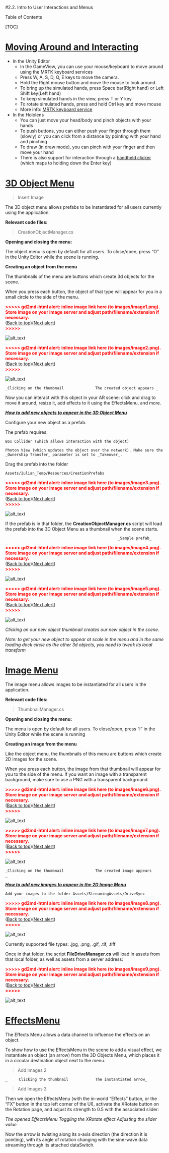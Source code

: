 #2.2. Intro to User Interactions and Menus

Table of Contents


[TOC]



# <span style="text-decoration:underline;">Moving Around and Interacting</span>



* In the Unity Editor 
	*  In the GameView, you can use your mouse/keyboard to move around using the MRTK keyboard services
	* Press W, A, S, D, Q, E keys to move the camera.
	* Hold the Right mouse button and move the mouse to look around.
	* To bring up the simulated hands, press Space bar(Right hand) or Left Shift key(Left hand)
	* To keep simulated hands in the view, press T or Y key
	* To rotate simulated hands, press and hold Ctrl key and move mouse
	* More info: [MRTK keyboard service ](https://docs.microsoft.com/en-us/windows/mixed-reality/mrtk-unity/mrtk2/features/input-simulation/input-simulation-service?view=mrtkunity-2022-05)
* In the Hololens
    * You can just move your head/body and pinch objects with your hands
    * To push buttons, you can either push your finger through them (slowly) or you can click from a distance by pointing with your hand and pinching
    * To draw (in draw mode), you can pinch with your finger and then move your hand
    * There is also support for interaction through a [handheld clicker](https://www.amazon.com/Bluetooth-Smartphones-zttopo-Wireless-Compatible/dp/B07MR1PHPZ/ref=sr_1_1_sspa?crid=3UVJL8NDRKSY7&keywords=clicker+camera&qid=1660163152&sprefix=clicker+camera%2Caps%2C79&sr=8-1-spons&psc=1) (which maps to holding down the Enter key)


# <span style="text-decoration:underline;">3D Object Menu</span>
>Insert Image

The 3D object menu allows prefabs to be instantiated for all users currently using the application. 

**Relevant code files:**

>CreationObjectManager.cs

**Opening and closing the menu:**

The object menu is open by default for all users. To close/open, press “O” in the Unity Editor while the scene is running. 

**Creating an object from the menu**

The thumbnails of the menu are buttons which create 3d objects for the scene.

When you press each button, the object of that type will appear for you in a small circle to the side of the menu. 


    

<p id="gdcalert1" ><span style="color: red; font-weight: bold">>>>>>  gd2md-html alert: inline image link here (to images/image1.png). Store image on your image server and adjust path/filename/extension if necessary. </span><br>(<a href="#">Back to top</a>)(<a href="#gdcalert2">Next alert</a>)<br><span style="color: red; font-weight: bold">>>>>> </span></p>


![alt_text](images/image1.png "image_tooltip")
			

<p id="gdcalert2" ><span style="color: red; font-weight: bold">>>>>>  gd2md-html alert: inline image link here (to images/image2.png). Store image on your image server and adjust path/filename/extension if necessary. </span><br>(<a href="#">Back to top</a>)(<a href="#gdcalert3">Next alert</a>)<br><span style="color: red; font-weight: bold">>>>>> </span></p>


![alt_text](images/image2.png "image_tooltip")



    _Clicking on the thumbnail				The created object appears _

Now you can interact with this object in your AR scene: click and drag to move it around, resize it, add effects to it using the EffectsMenu, and more.

**_<span style="text-decoration:underline;">How to add new objects to appear in the 3D Object Menu</span>_**

Configure your new object as a prefab.

The prefab requires:

	Box Collider (which allows interaction with the object)

	Photon View (which updates the object over the network). Make sure the _Ownership Transfer_ parameter is set to _Takeover_.

Drag the prefab into the folder

`Assets/Iulian_Temp/Resources/CreationPrefabs`



<p id="gdcalert3" ><span style="color: red; font-weight: bold">>>>>>  gd2md-html alert: inline image link here (to images/image3.png). Store image on your image server and adjust path/filename/extension if necessary. </span><br>(<a href="#">Back to top</a>)(<a href="#gdcalert4">Next alert</a>)<br><span style="color: red; font-weight: bold">>>>>> </span></p>


![alt_text](images/image3.png "image_tooltip")


If the prefab is in that folder, the **CreationObjectManager.cs** script will load the prefab into the 3D Object Menu as a thumbnail when the scene starts.

	

										              _Sample prefab_

										



<p id="gdcalert4" ><span style="color: red; font-weight: bold">>>>>>  gd2md-html alert: inline image link here (to images/image4.png). Store image on your image server and adjust path/filename/extension if necessary. </span><br>(<a href="#">Back to top</a>)(<a href="#gdcalert5">Next alert</a>)<br><span style="color: red; font-weight: bold">>>>>> </span></p>


![alt_text](images/image4.png "image_tooltip")
		

<p id="gdcalert5" ><span style="color: red; font-weight: bold">>>>>>  gd2md-html alert: inline image link here (to images/image5.png). Store image on your image server and adjust path/filename/extension if necessary. </span><br>(<a href="#">Back to top</a>)(<a href="#gdcalert6">Next alert</a>)<br><span style="color: red; font-weight: bold">>>>>> </span></p>


![alt_text](images/image5.png "image_tooltip")


_Clicking on our new object thumbnail creates our new object in the scene._

_Note: to get your new object to appear at scale in the menu and in the same loading dock circle as the other 3d objects, you need to tweak its local transform_


# <span style="text-decoration:underline;">Image Menu</span>

The image menu allows images to be instantiated for all users in the application.

**Relevant code files:**

>ThumbnailManager.cs

**Opening and closing the menu:**

The menu is open by default for all users. To close/open, press “I” in the Unity Editor while the scene is running

**Creating an image from the menu**

Like the object menu, the thumbnails of this menu are buttons which create 2D images for the scene.

When you press each button, the image from that thumbnail will appear for you to the side of the menu. If you want an image with a transparent background, make sure to use a PNG with a transparent background.


    

<p id="gdcalert6" ><span style="color: red; font-weight: bold">>>>>>  gd2md-html alert: inline image link here (to images/image6.png). Store image on your image server and adjust path/filename/extension if necessary. </span><br>(<a href="#">Back to top</a>)(<a href="#gdcalert7">Next alert</a>)<br><span style="color: red; font-weight: bold">>>>>> </span></p>


![alt_text](images/image6.png "image_tooltip")
				

<p id="gdcalert7" ><span style="color: red; font-weight: bold">>>>>>  gd2md-html alert: inline image link here (to images/image7.png). Store image on your image server and adjust path/filename/extension if necessary. </span><br>(<a href="#">Back to top</a>)(<a href="#gdcalert8">Next alert</a>)<br><span style="color: red; font-weight: bold">>>>>> </span></p>


![alt_text](images/image7.png "image_tooltip")



    _Clicking on the thumbnail				The created image appears 		_

**_<span style="text-decoration:underline;">How to add new images to appear in the 2D Image Menu</span>_**

`Add your images to the folder Assets/StreamingAssets/DriveSync`



<p id="gdcalert8" ><span style="color: red; font-weight: bold">>>>>>  gd2md-html alert: inline image link here (to images/image8.png). Store image on your image server and adjust path/filename/extension if necessary. </span><br>(<a href="#">Back to top</a>)(<a href="#gdcalert9">Next alert</a>)<br><span style="color: red; font-weight: bold">>>>>> </span></p>


![alt_text](images/image8.png "image_tooltip")


Currently supported file types: .jpg, .png, .gif, .tif, .tiff

Once in that folder, the script **FileDriveManager.cs** will load in assets from that local folder, as well as assets from a server address:



<p id="gdcalert9" ><span style="color: red; font-weight: bold">>>>>>  gd2md-html alert: inline image link here (to images/image9.png). Store image on your image server and adjust path/filename/extension if necessary. </span><br>(<a href="#">Back to top</a>)(<a href="#gdcalert10">Next alert</a>)<br><span style="color: red; font-weight: bold">>>>>> </span></p>


![alt_text](images/image9.png "image_tooltip")



# <span style="text-decoration:underline;">EffectsMenu</span>

The Effects Menu allows a data channel to influence the effects on an object. 

To show how to use the EffectsMenu in the scene to add a visual effect, we instantiate an object (an arrow) from the 3D Objects Menu, which places it in a circular destination object next to the menu. 
>Add Images 2 


    _     Clicking the thumbnail			The instantiated arrow_

>Add Images 3. 

Then we open the EffectsMenu (with the in-world “Effects” button, or the “FX” button in the top left corner of the UI), activate the XRotate button on the Rotation page, and adjust its strength to 0.5 with the associated slider:

_The opened EffectsMenu		       Toggling the XRotate effect		   Adjusting the slider value_

Now the arrow is twisting along its x-axis direction (the direction it is pointing), with its angle of rotation changing with the sine-wave data streaming through its attached dataSwitch.
